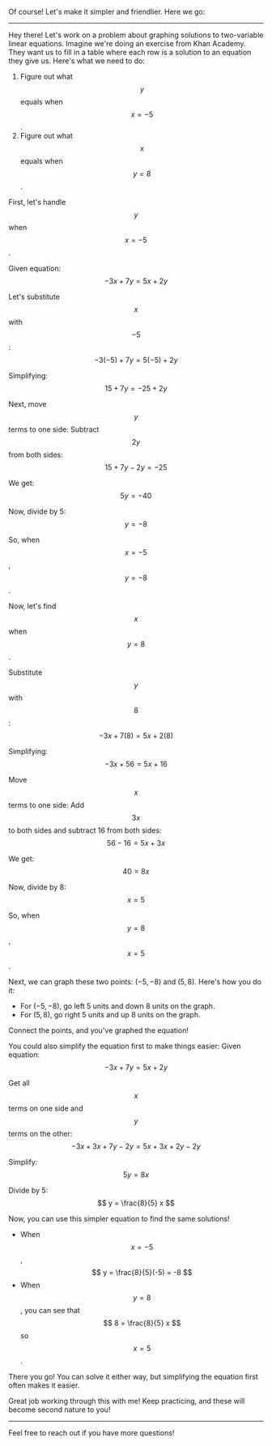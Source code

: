 Of course! Let's make it simpler and friendlier. Here we go:

---

Hey there! Let's work on a problem about graphing solutions to two-variable linear equations. Imagine we're doing an exercise from Khan Academy. They want us to fill in a table where each row is a solution to an equation they give us. Here's what we need to do:

1. Figure out what $$ y $$ equals when $$ x = -5 $$.
2. Figure out what $$ x $$ equals when $$ y = 8 $$.

First, let's handle $$ y $$ when $$ x = -5 $$.

Given equation:
$$ -3x + 7y = 5x + 2y $$

Let's substitute $$ x $$ with $$ -5 $$:
$$ -3(-5) + 7y = 5(-5) + 2y $$

Simplifying:
$$ 15 + 7y = -25 + 2y $$

Next, move $$ y $$ terms to one side:
Subtract $$ 2y $$ from both sides:
$$ 15 + 7y - 2y = -25 $$

We get:
$$ 5y = -40 $$

Now, divide by 5:
$$ y = -8 $$

So, when $$ x = -5 $$, $$ y = -8 $$.

Now, let's find $$ x $$ when $$ y = 8 $$.

Substitute $$ y $$ with $$ 8 $$:
$$ -3x + 7(8) = 5x + 2(8) $$

Simplifying:
$$ -3x + 56 = 5x + 16 $$

Move $$ x $$ terms to one side:
Add $$ 3x $$ to both sides and subtract 16 from both sides:
$$ 56 - 16 = 5x + 3x $$

We get:
$$ 40 = 8x $$

Now, divide by 8:
$$ x = 5 $$

So, when $$ y = 8 $$, $$ x = 5 $$.

Next, we can graph these two points: $(-5, -8)$ and $(5, 8)$. Here's how you do it:

- For $(-5, -8)$, go left 5 units and down 8 units on the graph.
- For $(5, 8)$, go right 5 units and up 8 units on the graph.

Connect the points, and you've graphed the equation!

You could also simplify the equation first to make things easier:
Given equation:
$$ -3x + 7y = 5x + 2y $$

Get all $$ x $$ terms on one side and $$ y $$ terms on the other:
$$ -3x + 3x + 7y - 2y = 5x + 3x + 2y - 2y $$

Simplify:
$$ 5y = 8x $$

Divide by 5:
$$ y = \frac{8}{5} x $$

Now, you can use this simpler equation to find the same solutions!

- When $$ x = -5 $$, $$ y = \frac{8}{5}(-5) = -8 $$
- When $$ y = 8 $$, you can see that $$ 8 = \frac{8}{5} x $$ so $$ x = 5 $$.

There you go! You can solve it either way, but simplifying the equation first often makes it easier.

Great job working through this with me! Keep practicing, and these will become second nature to you!

---

Feel free to reach out if you have more questions!